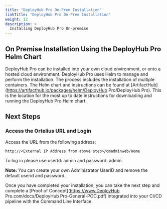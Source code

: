 ```yaml
---
title: "DeployHub Pro On-Prem Installation"
linkTitle: "DeployHub Pro On-Prem Installation"
weight: 12
description: >
  Installing DeployHub Pro On-premise
---
```


## On Premise Installation Using the DeployHub Pro Helm Chart

DeployHub Pro can be installed into your own cloud environment, or onto a hosted cloud environment.  DeployHub Pro uses Helm to manage and perform the installation. The process includes the installation of multiple containers. The Helm chart and instructions can be found at [ArtifactHub](https://artifacthub.io/packages/helm/DeployHub Pro/DeployHub Pro). This is the location for the most up to date instructions for downloading and running the DeployHub Pro Helm chart.

## Next Steps


### Access the Ortelius URL and Login
Access the URL from the following address:
```
http://<External IP Address from above step>/dmadminweb/Home
```
To log in please use userId: admin and password: admin. 

**Note:**
You can create your own Administrator UserID and remove the default userid and password.

Once you have completed your installation, you can take the next step and complete a [Proof of Concept](https://www.DeployHub Pro.com/docs/DeployHub Pro-General-POC.pdf) integrated into your CI/CD pipeline with the Command Line Interface.
